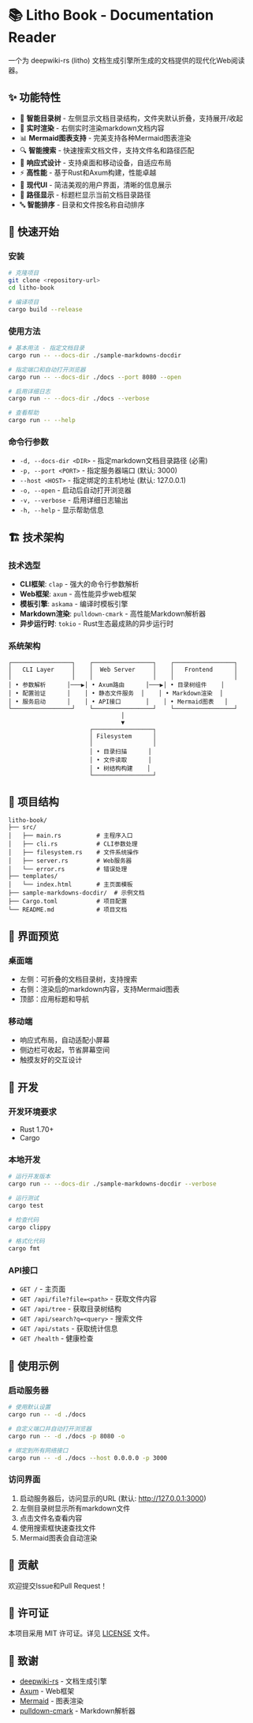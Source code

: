 # 📚 Litho Book - Documentation Reader

一个为 deepwiki-rs (litho) 文档生成引擎所生成的文档提供的现代化Web阅读器。

## ✨ 功能特性

- 🌲 **智能目录树** - 左侧显示文档目录结构，文件夹默认折叠，支持展开/收起
- 📖 **实时渲染** - 右侧实时渲染markdown文档内容
- 📊 **Mermaid图表支持** - 完美支持各种Mermaid图表渲染
- 🔍 **智能搜索** - 快速搜索文档文件，支持文件名和路径匹配
- 📱 **响应式设计** - 支持桌面和移动设备，自适应布局
- ⚡ **高性能** - 基于Rust和Axum构建，性能卓越
- 🎨 **现代UI** - 简洁美观的用户界面，清晰的信息展示
- 📁 **路径显示** - 标题栏显示当前文档目录路径
- 🔤 **智能排序** - 目录和文件按名称自动排序

## 🚀 快速开始

### 安装

```bash
# 克隆项目
git clone <repository-url>
cd litho-book

# 编译项目
cargo build --release
```

### 使用方法

```bash
# 基本用法 - 指定文档目录
cargo run -- --docs-dir ./sample-markdowns-docdir

# 指定端口和自动打开浏览器
cargo run -- --docs-dir ./docs --port 8080 --open

# 启用详细日志
cargo run -- --docs-dir ./docs --verbose

# 查看帮助
cargo run -- --help
```

### 命令行参数

- `-d, --docs-dir <DIR>` - 指定markdown文档目录路径 (必需)
- `-p, --port <PORT>` - 指定服务器端口 (默认: 3000)
- `--host <HOST>` - 指定绑定的主机地址 (默认: 127.0.0.1)
- `-o, --open` - 启动后自动打开浏览器
- `-v, --verbose` - 启用详细日志输出
- `-h, --help` - 显示帮助信息

## 🏗️ 技术架构

### 技术选型

- **CLI框架**: `clap` - 强大的命令行参数解析
- **Web框架**: `axum` - 高性能异步web框架  
- **模板引擎**: `askama` - 编译时模板引擎
- **Markdown渲染**: `pulldown-cmark` - 高性能Markdown解析器
- **异步运行时**: `tokio` - Rust生态最成熟的异步运行时

### 系统架构

```
┌─────────────────┐    ┌─────────────────┐    ┌─────────────────┐
│   CLI Layer     │    │  Web Server     │    │   Frontend      │
│                 │    │                 │    │                 │
│ • 参数解析      │───▶│ • Axum路由      │───▶│ • 目录树组件    │
│ • 配置验证      │    │ • 静态文件服务  │    │ • Markdown渲染  │
│ • 服务启动      │    │ • API接口       │    │ • Mermaid图表   │
└─────────────────┘    └─────────────────┘    └─────────────────┘
                                │
                                ▼
                       ┌─────────────────┐
                       │ Filesystem      │
                       │                 │
                       │ • 目录扫描      │
                       │ • 文件读取      │
                       │ • 树结构构建    │
                       └─────────────────┘
```

## 📁 项目结构

```
litho-book/
├── src/
│   ├── main.rs          # 主程序入口
│   ├── cli.rs           # CLI参数处理
│   ├── filesystem.rs    # 文件系统操作
│   ├── server.rs        # Web服务器
│   └── error.rs         # 错误处理
├── templates/
│   └── index.html       # 主页面模板
├── sample-markdowns-docdir/  # 示例文档
├── Cargo.toml           # 项目配置
└── README.md            # 项目文档
```

## 🌟 界面预览

### 桌面端
- 左侧：可折叠的文档目录树，支持搜索
- 右侧：渲染后的markdown内容，支持Mermaid图表
- 顶部：应用标题和导航

### 移动端
- 响应式布局，自动适配小屏幕
- 侧边栏可收起，节省屏幕空间
- 触摸友好的交互设计

## 🔧 开发

### 开发环境要求

- Rust 1.70+
- Cargo

### 本地开发

```bash
# 运行开发版本
cargo run -- --docs-dir ./sample-markdowns-docdir --verbose

# 运行测试
cargo test

# 检查代码
cargo clippy

# 格式化代码
cargo fmt
```

### API接口

- `GET /` - 主页面
- `GET /api/file?file=<path>` - 获取文件内容
- `GET /api/tree` - 获取目录树结构
- `GET /api/search?q=<query>` - 搜索文件
- `GET /api/stats` - 获取统计信息
- `GET /health` - 健康检查

## 📝 使用示例

### 启动服务器

```bash
# 使用默认设置
cargo run -- -d ./docs

# 自定义端口并自动打开浏览器
cargo run -- -d ./docs -p 8080 -o

# 绑定到所有网络接口
cargo run -- -d ./docs --host 0.0.0.0 -p 3000
```

### 访问界面

1. 启动服务器后，访问显示的URL (默认: http://127.0.0.1:3000)
2. 左侧目录树显示所有markdown文件
3. 点击文件名查看内容
4. 使用搜索框快速查找文件
5. Mermaid图表会自动渲染

## 🤝 贡献

欢迎提交Issue和Pull Request！

## 📄 许可证

本项目采用 MIT 许可证。详见 [LICENSE](LICENSE) 文件。

## 🙏 致谢

- [deepwiki-rs](https://github.com/your-org/deepwiki-rs) - 文档生成引擎
- [Axum](https://github.com/tokio-rs/axum) - Web框架
- [Mermaid](https://mermaid.js.org/) - 图表渲染
- [pulldown-cmark](https://github.com/raphlinus/pulldown-cmark) - Markdown解析器